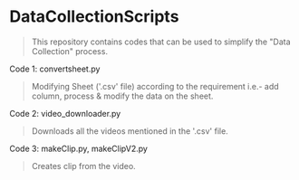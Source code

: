 # DataCollectionScripts

> This repository contains codes that can be used to simplify the "Data Collection" process.

Code 1: convertsheet.py

> Modifying Sheet ('.csv' file) according to the requirement i.e.- add column, process & modify the data on the sheet.

Code 2: video_downloader.py

> Downloads all the videos mentioned in the '.csv' file.

Code 3: makeClip.py, makeClipV2.py

> Creates clip from the video.
